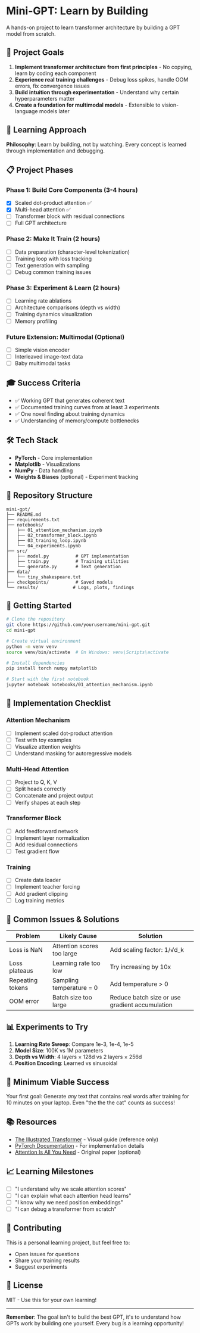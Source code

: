 # Mini-GPT: Learn by Building

A hands-on project to learn transformer architecture by building a GPT model from scratch.

## 🎯 Project Goals

1. **Implement transformer architecture from first principles** - No copying, learn by coding each component
2. **Experience real training challenges** - Debug loss spikes, handle OOM errors, fix convergence issues  
3. **Build intuition through experimentation** - Understand why certain hyperparameters matter
4. **Create a foundation for multimodal models** - Extensible to vision-language models later

## 🚀 Learning Approach

**Philosophy**: Learn by building, not by watching. Every concept is learned through implementation and debugging.

## 📋 Project Phases

### Phase 1: Build Core Components (3-4 hours)
- [x] Scaled dot-product attention ✅
- [x] Multi-head attention ✅
- [ ] Transformer block with residual connections
- [ ] Full GPT architecture

### Phase 2: Make It Train (2 hours)
- [ ] Data preparation (character-level tokenization)
- [ ] Training loop with loss tracking
- [ ] Text generation with sampling
- [ ] Debug common training issues

### Phase 3: Experiment & Learn (2 hours)
- [ ] Learning rate ablations
- [ ] Architecture comparisons (depth vs width)
- [ ] Training dynamics visualization
- [ ] Memory profiling

### Future Extension: Multimodal (Optional)
- [ ] Simple vision encoder
- [ ] Interleaved image-text data
- [ ] Baby multimodal tasks

## 🎓 Success Criteria

- ✅ Working GPT that generates coherent text
- ✅ Documented training curves from at least 3 experiments
- ✅ One novel finding about training dynamics
- ✅ Understanding of memory/compute bottlenecks

## 🛠️ Tech Stack

- **PyTorch** - Core implementation
- **Matplotlib** - Visualizations
- **NumPy** - Data handling
- **Weights & Biases** (optional) - Experiment tracking

## 📁 Repository Structure

```
mini-gpt/
├── README.md
├── requirements.txt
├── notebooks/
│   ├── 01_attention_mechanism.ipynb
│   ├── 02_transformer_block.ipynb
│   ├── 03_training_loop.ipynb
│   └── 04_experiments.ipynb
├── src/
│   ├── model.py          # GPT implementation
│   ├── train.py          # Training utilities
│   └── generate.py       # Text generation
├── data/
│   └── tiny_shakespeare.txt
├── checkpoints/          # Saved models
└── results/             # Logs, plots, findings
```

## 🏃 Getting Started

```bash
# Clone the repository
git clone https://github.com/yourusername/mini-gpt.git
cd mini-gpt

# Create virtual environment
python -m venv venv
source venv/bin/activate  # On Windows: venv\Scripts\activate

# Install dependencies
pip install torch numpy matplotlib

# Start with the first notebook
jupyter notebook notebooks/01_attention_mechanism.ipynb
```

## 📝 Implementation Checklist

### Attention Mechanism
- [ ] Implement scaled dot-product attention
- [ ] Test with toy examples
- [ ] Visualize attention weights
- [ ] Understand masking for autoregressive models

### Multi-Head Attention  
- [ ] Project to Q, K, V
- [ ] Split heads correctly
- [ ] Concatenate and project output
- [ ] Verify shapes at each step

### Transformer Block
- [ ] Add feedforward network
- [ ] Implement layer normalization
- [ ] Add residual connections
- [ ] Test gradient flow

### Training
- [ ] Create data loader
- [ ] Implement teacher forcing
- [ ] Add gradient clipping
- [ ] Log training metrics

## 🐛 Common Issues & Solutions

| Problem | Likely Cause | Solution |
|---------|--------------|----------|
| Loss is NaN | Attention scores too large | Add scaling factor: 1/√d_k |
| Loss plateaus | Learning rate too low | Try increasing by 10x |
| Repeating tokens | Sampling temperature = 0 | Add temperature > 0 |
| OOM error | Batch size too large | Reduce batch size or use gradient accumulation |

## 📊 Experiments to Try

1. **Learning Rate Sweep**: Compare 1e-3, 1e-4, 1e-5
2. **Model Size**: 100K vs 1M parameters  
3. **Depth vs Width**: 4 layers × 128d vs 2 layers × 256d
4. **Position Encoding**: Learned vs sinusoidal

## 🎉 Minimum Viable Success

Your first goal: Generate *any* text that contains real words after training for 10 minutes on your laptop. Even "the the the cat" counts as success!

## 📚 Resources

- [The Illustrated Transformer](https://jalammar.github.io/illustrated-transformer/) - Visual guide (reference only)
- [PyTorch Documentation](https://pytorch.org/docs/stable/index.html) - For implementation details
- [Attention Is All You Need](https://arxiv.org/abs/1706.03762) - Original paper (optional)

## 📈 Learning Milestones

- [ ] "I understand why we scale attention scores"
- [ ] "I can explain what each attention head learns"  
- [ ] "I know why we need position embeddings"
- [ ] "I can debug a transformer from scratch"

## 🤝 Contributing

This is a personal learning project, but feel free to:
- Open issues for questions
- Share your training results
- Suggest experiments

## 📜 License

MIT - Use this for your own learning!

---

**Remember**: The goal isn't to build the best GPT, it's to understand how GPTs work by building one yourself. Every bug is a learning opportunity!